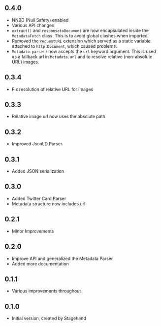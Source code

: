 ## 0.4.0

- NNBD (Null Safety) enabled
- Various API changes
- `extract()` and `responsetoDocument` are now encapsulated inside the `MetadataFetch` class. This is to avoid global clashes when imported.
- Removed the `requestURL` extension which served as a static variable attached to `http.Document`, which caused problems.
- `Metadata.parse()` now accepts the `url` keyword argument. This is used as a fallback url in `Metadata.url` and to resolve relative (non-absolute URL) images.

## 0.3.4

- Fix resolution of relative URL for images

## 0.3.3

- Relative image url now uses the absolute path

## 0.3.2

- Improved JsonLD Parser

## 0.3.1

- Added JSON serialization

## 0.3.0

- Added Twitter Card Parser
- Metadata structure now includes url

## 0.2.1

- Minor Improvements

## 0.2.0

- Improve API and generalized the Metadata Parser
- Added more documentation

## 0.1.1

- Various improvements throughout

## 0.1.0

- Initial version, created by Stagehand
